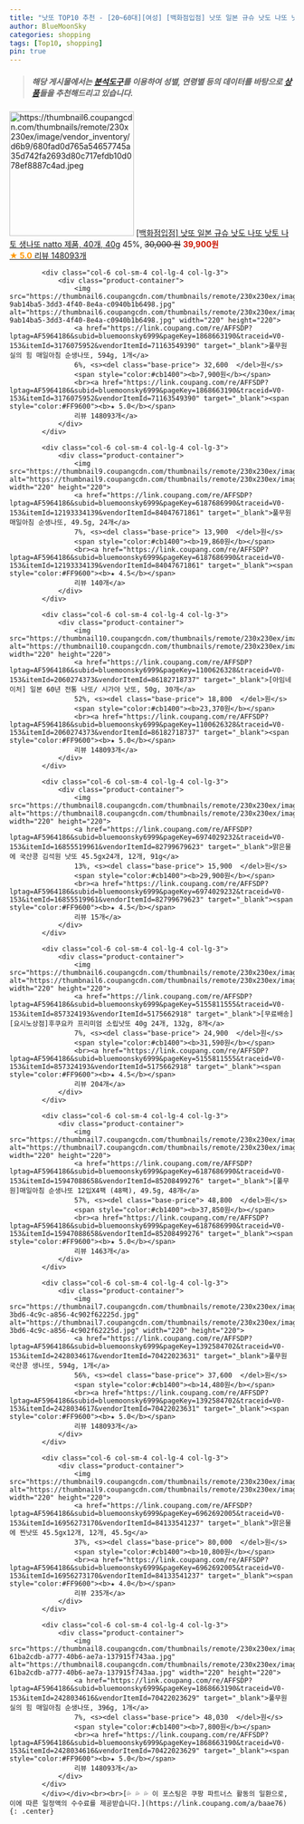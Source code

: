 ```yaml
---
title: "낫또 TOP10 추천 - [20~60대][여성] [백화점입점] 낫또 일본 규슈 낫도 나또 낫토 나토 생나또 natto 제품, 40개, 40g"
author: BlueMoonSky
categories: shopping
tags: [Top10, shopping]
pin: true
---
```


> ##### 해당 게시물에서는 [**분석도구**](https://itemscout.io/)를 이용하여 **성별**, **연령별** 등의 데이터를 바탕으로 [**상품**](https://link.coupang.com/a/baae76)들을 추천해드리고 있습니다.
<div class="container"><div class="row">
            <div class="col-6 col-sm-4 col-lg-4 col-lg-3">
                <div class="product-container">
                    <img src="https://thumbnail6.coupangcdn.com/thumbnails/remote/230x230ex/image/vendor_inventory/d6b9/680fad0d765a54657745a35d742fa2693d80c717efdb10d078ef8887c4ad.jpeg" alt="https://thumbnail6.coupangcdn.com/thumbnails/remote/230x230ex/image/vendor_inventory/d6b9/680fad0d765a54657745a35d742fa2693d80c717efdb10d078ef8887c4ad.jpeg" width="220" height="220">
                    <a href="https://link.coupang.com/re/AFFSDP?lptag=AF5964186&subid=bluemoonsky6999&pageKey=7463052220&traceid=V0-153&itemId=19457031847&vendorItemId=86567572838" target="_blank">[백화점입점] 낫또 일본 규슈 낫도 나또 낫토 나토 생나또 natto 제품, 40개, 40g</a>
                    45%, <s><del class="base-price"> 30,000  </del>원</s> 
                    <span style="color:#cb1400"><b>39,900원</b></span>
                    <br><a href="https://link.coupang.com/re/AFFSDP?lptag=AF5964186&subid=bluemoonsky6999&pageKey=7463052220&traceid=V0-153&itemId=19457031847&vendorItemId=86567572838" target="_blank"><span style="color:#FF9600"><b>★ 5.0</b></span>
                    리뷰 148093개</a>
                </div>
            </div>
            
            <div class="col-6 col-sm-4 col-lg-4 col-lg-3">
                <div class="product-container">
                    <img src="https://thumbnail6.coupangcdn.com/thumbnails/remote/230x230ex/image/retail/images/2706057697062352-9ab14ba5-3dd3-4f40-8e4a-c0940b1b6498.jpg" alt="https://thumbnail6.coupangcdn.com/thumbnails/remote/230x230ex/image/retail/images/2706057697062352-9ab14ba5-3dd3-4f40-8e4a-c0940b1b6498.jpg" width="220" height="220">
                    <a href="https://link.coupang.com/re/AFFSDP?lptag=AF5964186&subid=bluemoonsky6999&pageKey=1868663190&traceid=V0-153&itemId=3176075952&vendorItemId=71163549390" target="_blank">풀무원 실의 힘 매일아침 순생나또, 594g, 1개</a>
                    6%, <s><del class="base-price"> 32,600  </del>원</s> 
                    <span style="color:#cb1400"><b>7,900원</b></span>
                    <br><a href="https://link.coupang.com/re/AFFSDP?lptag=AF5964186&subid=bluemoonsky6999&pageKey=1868663190&traceid=V0-153&itemId=3176075952&vendorItemId=71163549390" target="_blank"><span style="color:#FF9600"><b>★ 5.0</b></span>
                    리뷰 148093개</a>
                </div>
            </div>
            
            <div class="col-6 col-sm-4 col-lg-4 col-lg-3">
                <div class="product-container">
                    <img src="https://thumbnail9.coupangcdn.com/thumbnails/remote/230x230ex/image/vendor_inventory/6c80/dfd8900b5b256289af5b83a9fe64dfaecaf22a6a63d6e0ec7ff2ea870628.jpg" alt="https://thumbnail9.coupangcdn.com/thumbnails/remote/230x230ex/image/vendor_inventory/6c80/dfd8900b5b256289af5b83a9fe64dfaecaf22a6a63d6e0ec7ff2ea870628.jpg" width="220" height="220">
                    <a href="https://link.coupang.com/re/AFFSDP?lptag=AF5964186&subid=bluemoonsky6999&pageKey=6187686990&traceid=V0-153&itemId=12193334139&vendorItemId=84047671861" target="_blank">풀무원 매일아침 순생나또, 49.5g, 24개</a>
                    7%, <s><del class="base-price"> 13,900  </del>원</s> 
                    <span style="color:#cb1400"><b>19,860원</b></span>
                    <br><a href="https://link.coupang.com/re/AFFSDP?lptag=AF5964186&subid=bluemoonsky6999&pageKey=6187686990&traceid=V0-153&itemId=12193334139&vendorItemId=84047671861" target="_blank"><span style="color:#FF9600"><b>★ 4.5</b></span>
                    리뷰 140개</a>
                </div>
            </div>
            
            <div class="col-6 col-sm-4 col-lg-4 col-lg-3">
                <div class="product-container">
                    <img src="https://thumbnail10.coupangcdn.com/thumbnails/remote/230x230ex/image/vendor_inventory/b968/1484cc983d16d8bc969ee3f4b96ceadfd1566f73ef21821db73ba76c235b.jpg" alt="https://thumbnail10.coupangcdn.com/thumbnails/remote/230x230ex/image/vendor_inventory/b968/1484cc983d16d8bc969ee3f4b96ceadfd1566f73ef21821db73ba76c235b.jpg" width="220" height="220">
                    <a href="https://link.coupang.com/re/AFFSDP?lptag=AF5964186&subid=bluemoonsky6999&pageKey=1100626328&traceid=V0-153&itemId=2060274373&vendorItemId=86182718737" target="_blank">[아임네이처] 일본 60년 전통 나또/ 시가야 낫또, 50g, 30개</a>
                    52%, <s><del class="base-price"> 18,800  </del>원</s> 
                    <span style="color:#cb1400"><b>23,370원</b></span>
                    <br><a href="https://link.coupang.com/re/AFFSDP?lptag=AF5964186&subid=bluemoonsky6999&pageKey=1100626328&traceid=V0-153&itemId=2060274373&vendorItemId=86182718737" target="_blank"><span style="color:#FF9600"><b>★ 5.0</b></span>
                    리뷰 148093개</a>
                </div>
            </div>
            
            <div class="col-6 col-sm-4 col-lg-4 col-lg-3">
                <div class="product-container">
                    <img src="https://thumbnail8.coupangcdn.com/thumbnails/remote/230x230ex/image/vendor_inventory/a2ec/3a34e92e91cbdacc01286cd51ae4d20f87c78dff31d7b8c8afcca0e365a6.jpg" alt="https://thumbnail8.coupangcdn.com/thumbnails/remote/230x230ex/image/vendor_inventory/a2ec/3a34e92e91cbdacc01286cd51ae4d20f87c78dff31d7b8c8afcca0e365a6.jpg" width="220" height="220">
                    <a href="https://link.coupang.com/re/AFFSDP?lptag=AF5964186&subid=bluemoonsky6999&pageKey=6974029232&traceid=V0-153&itemId=16855519961&vendorItemId=82799679623" target="_blank">맑은물에 국산콩 김석원 낫또 45.5gx24개, 12개, 91g</a>
                    13%, <s><del class="base-price"> 15,900  </del>원</s> 
                    <span style="color:#cb1400"><b>29,900원</b></span>
                    <br><a href="https://link.coupang.com/re/AFFSDP?lptag=AF5964186&subid=bluemoonsky6999&pageKey=6974029232&traceid=V0-153&itemId=16855519961&vendorItemId=82799679623" target="_blank"><span style="color:#FF9600"><b>★ 4.5</b></span>
                    리뷰 15개</a>
                </div>
            </div>
            
            <div class="col-6 col-sm-4 col-lg-4 col-lg-3">
                <div class="product-container">
                    <img src="https://thumbnail6.coupangcdn.com/thumbnails/remote/230x230ex/image/vendor_inventory/3a0b/b7d3b61db9014ae81ba9c94c567cbbb353141314fe647a3c57f1cc784bb6.jpg" alt="https://thumbnail6.coupangcdn.com/thumbnails/remote/230x230ex/image/vendor_inventory/3a0b/b7d3b61db9014ae81ba9c94c567cbbb353141314fe647a3c57f1cc784bb6.jpg" width="220" height="220">
                    <a href="https://link.coupang.com/re/AFFSDP?lptag=AF5964186&subid=bluemoonsky6999&pageKey=5155811555&traceid=V0-153&itemId=857324193&vendorItemId=5175662918" target="_blank">[무료배송][요시노상점]후쿠요카 프리미엄 소립낫또 40g 24개, 132g, 8개</a>
                    7%, <s><del class="base-price"> 24,900  </del>원</s> 
                    <span style="color:#cb1400"><b>31,590원</b></span>
                    <br><a href="https://link.coupang.com/re/AFFSDP?lptag=AF5964186&subid=bluemoonsky6999&pageKey=5155811555&traceid=V0-153&itemId=857324193&vendorItemId=5175662918" target="_blank"><span style="color:#FF9600"><b>★ 4.5</b></span>
                    리뷰 204개</a>
                </div>
            </div>
            
            <div class="col-6 col-sm-4 col-lg-4 col-lg-3">
                <div class="product-container">
                    <img src="https://thumbnail7.coupangcdn.com/thumbnails/remote/230x230ex/image/vendor_inventory/1440/42eace94265cb3d0ff170ee821175f84f180bba342814ade05fb33e0346d.jpg" alt="https://thumbnail7.coupangcdn.com/thumbnails/remote/230x230ex/image/vendor_inventory/1440/42eace94265cb3d0ff170ee821175f84f180bba342814ade05fb33e0346d.jpg" width="220" height="220">
                    <a href="https://link.coupang.com/re/AFFSDP?lptag=AF5964186&subid=bluemoonsky6999&pageKey=6187686990&traceid=V0-153&itemId=15947088658&vendorItemId=85208499276" target="_blank">[풀무원]매일아침 순생나또 12입X4팩 (48팩), 49.5g, 48개</a>
                    57%, <s><del class="base-price"> 48,800  </del>원</s> 
                    <span style="color:#cb1400"><b>37,850원</b></span>
                    <br><a href="https://link.coupang.com/re/AFFSDP?lptag=AF5964186&subid=bluemoonsky6999&pageKey=6187686990&traceid=V0-153&itemId=15947088658&vendorItemId=85208499276" target="_blank"><span style="color:#FF9600"><b>★ 5.0</b></span>
                    리뷰 1463개</a>
                </div>
            </div>
            
            <div class="col-6 col-sm-4 col-lg-4 col-lg-3">
                <div class="product-container">
                    <img src="https://thumbnail7.coupangcdn.com/thumbnails/remote/230x230ex/image/retail/images/2020/03/25/18/9/e3e04bbd-3bd6-4c9c-a856-4c902f62225d.jpg" alt="https://thumbnail7.coupangcdn.com/thumbnails/remote/230x230ex/image/retail/images/2020/03/25/18/9/e3e04bbd-3bd6-4c9c-a856-4c902f62225d.jpg" width="220" height="220">
                    <a href="https://link.coupang.com/re/AFFSDP?lptag=AF5964186&subid=bluemoonsky6999&pageKey=1392584702&traceid=V0-153&itemId=2428034617&vendorItemId=70422023631" target="_blank">풀무원 국산콩 생나또, 594g, 1개</a>
                    56%, <s><del class="base-price"> 37,600  </del>원</s> 
                    <span style="color:#cb1400"><b>14,480원</b></span>
                    <br><a href="https://link.coupang.com/re/AFFSDP?lptag=AF5964186&subid=bluemoonsky6999&pageKey=1392584702&traceid=V0-153&itemId=2428034617&vendorItemId=70422023631" target="_blank"><span style="color:#FF9600"><b>★ 5.0</b></span>
                    리뷰 148093개</a>
                </div>
            </div>
            
            <div class="col-6 col-sm-4 col-lg-4 col-lg-3">
                <div class="product-container">
                    <img src="https://thumbnail9.coupangcdn.com/thumbnails/remote/230x230ex/image/vendor_inventory/e256/ea5b7e7adc52dd5847e22e332fadb9f55080c330b552fde82b8c3b53335d.jpg" alt="https://thumbnail9.coupangcdn.com/thumbnails/remote/230x230ex/image/vendor_inventory/e256/ea5b7e7adc52dd5847e22e332fadb9f55080c330b552fde82b8c3b53335d.jpg" width="220" height="220">
                    <a href="https://link.coupang.com/re/AFFSDP?lptag=AF5964186&subid=bluemoonsky6999&pageKey=6962692005&traceid=V0-153&itemId=16956273170&vendorItemId=84133541237" target="_blank">맑은물에 찐낫또 45.5gx12개, 12개, 45.5g</a>
                    37%, <s><del class="base-price"> 80,000  </del>원</s> 
                    <span style="color:#cb1400"><b>10,800원</b></span>
                    <br><a href="https://link.coupang.com/re/AFFSDP?lptag=AF5964186&subid=bluemoonsky6999&pageKey=6962692005&traceid=V0-153&itemId=16956273170&vendorItemId=84133541237" target="_blank"><span style="color:#FF9600"><b>★ 4.0</b></span>
                    리뷰 235개</a>
                </div>
            </div>
            
            <div class="col-6 col-sm-4 col-lg-4 col-lg-3">
                <div class="product-container">
                    <img src="https://thumbnail8.coupangcdn.com/thumbnails/remote/230x230ex/image/retail/images/2704485791996779-61ba2cdb-a777-40b6-ae7a-137915f743aa.jpg" alt="https://thumbnail8.coupangcdn.com/thumbnails/remote/230x230ex/image/retail/images/2704485791996779-61ba2cdb-a777-40b6-ae7a-137915f743aa.jpg" width="220" height="220">
                    <a href="https://link.coupang.com/re/AFFSDP?lptag=AF5964186&subid=bluemoonsky6999&pageKey=1868663190&traceid=V0-153&itemId=2428034616&vendorItemId=70422023629" target="_blank">풀무원 실의 힘 매일아침 순생나또, 396g, 1개</a>
                    7%, <s><del class="base-price"> 48,030  </del>원</s> 
                    <span style="color:#cb1400"><b>7,800원</b></span>
                    <br><a href="https://link.coupang.com/re/AFFSDP?lptag=AF5964186&subid=bluemoonsky6999&pageKey=1868663190&traceid=V0-153&itemId=2428034616&vendorItemId=70422023629" target="_blank"><span style="color:#FF9600"><b>★ 5.0</b></span>
                    리뷰 148093개</a>
                </div>
            </div>
            </div></div><br><br>[💦 💦 💦 이 포스팅은 쿠팡 파트너스 활동의 일환으로, 이에 따른 일정액의 수수료를 제공받습니다.](https://link.coupang.com/a/baae76){: .center}